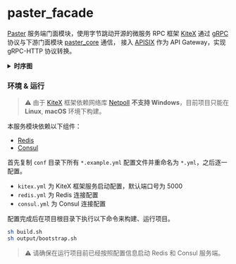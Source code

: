 # paster_facade

[Paster](https://github.com/ameidance/paster) 服务端门面模块，使用字节跳动开源的微服务 RPC 框架 [KiteX](https://github.com/cloudwego/kitex)
通过 [gRPC](https://github.com/grpc/grpc-go) 协议与下游门面模块 [paster_core](https://github.com/ameidance/paster_core) 通信，
接入 [APISIX](https://github.com/apache/apisix) 作为 API Gateway，实现 gRPC-HTTP 协议转换。

<details>
<summary><b>时序图</b></summary>
<a href="https://mermaid-js.github.io/mermaid-live-editor/edit/##eyJjb2RlIjoic2VxdWVuY2VEaWFncmFtXG4gICAgcGFydGljaXBhbnQgZmVcbiAgICBwYXJ0aWNpcGFudCBmYWNhZGVcbiAgICBwYXJ0aWNpcGFudCBjb3JlXG4gICAgcGFydGljaXBhbnQgcmVkaXNcbiAgICBwYXJ0aWNpcGFudCBteXNxbFxuXG4gICAgZmUtPj5mZTogL1xuICAgIGFjdGl2YXRlIGZlXG4gICAgZGVhY3RpdmF0ZSBmZVxuXG4gICAgZmUtPj5mYWNhZGU6IFBPU1QgL3Bvc3Qvc2F2ZS9cbiAgICBhY3RpdmF0ZSBmZVxuICAgIGFjdGl2YXRlIGZhY2FkZVxuICAgIGZhY2FkZS0-PnJlZGlzOiBnZXRcbiAgICBhY3RpdmF0ZSByZWRpc1xuICAgIHJlZGlzLS0-PmZhY2FkZTogcmV0dXJuXG4gICAgZGVhY3RpdmF0ZSByZWRpc1xuICAgIGZhY2FkZS0-PnJlZGlzOiBzZXRcbiAgICBhY3RpdmF0ZSByZWRpc1xuICAgIHJlZGlzLS0-PmZhY2FkZTogcmV0dXJuXG4gICAgZGVhY3RpdmF0ZSByZWRpc1xuICAgIGZhY2FkZS0-PmNvcmU6IFNhdmVQb3N0XG4gICAgYWN0aXZhdGUgY29yZVxuICAgIGNvcmUtPj5teXNxbDogd3JpdGVcbiAgICBhY3RpdmF0ZSBteXNxbFxuICAgIG15c3FsLS0-PmNvcmU6IHJldHVyblxuICAgIGRlYWN0aXZhdGUgbXlzcWxcbiAgICBjb3JlLS0-PmZhY2FkZTogcmV0dXJuXG4gICAgZGVhY3RpdmF0ZSBjb3JlXG4gICAgZmFjYWRlLS0-PmZlOiByZXR1cm5cbiAgICBkZWFjdGl2YXRlIGZhY2FkZVxuICAgIGRlYWN0aXZhdGUgZmVcblxuICAgIGZlLT4-ZmU6IC88aWQ-XG4gICAgYWN0aXZhdGUgZmVcbiAgICBkZWFjdGl2YXRlIGZlXG5cbiAgICBmZS0-PmZhY2FkZTogR0VUIC9jb21tZW50L2dldC9cbiAgICBhY3RpdmF0ZSBmZVxuICAgIGFjdGl2YXRlIGZhY2FkZVxuICAgIGZhY2FkZS0-PmNvcmU6IEdldENvbW1lbnRzXG4gICAgYWN0aXZhdGUgY29yZVxuICAgIGNvcmUtPj5teXNxbDogcmVhZFxuICAgIGFjdGl2YXRlIG15c3FsXG4gICAgbXlzcWwtLT4-Y29yZTogcmV0dXJuXG4gICAgZGVhY3RpdmF0ZSBteXNxbFxuICAgIGNvcmUtLT4-ZmFjYWRlOiByZXR1cm5cbiAgICBkZWFjdGl2YXRlIGNvcmVcbiAgICBhY3RpdmF0ZSByZWRpc1xuICAgIGZhY2FkZS0tPj5mZTogcmV0dXJuXG4gICAgZGVhY3RpdmF0ZSBmYWNhZGVcbiAgICBkZWFjdGl2YXRlIGZlXG5cbiAgICBmZS0-PmZhY2FkZTogUE9TVCAvcG9zdC9nZXQvXG4gICAgYWN0aXZhdGUgZmVcbiAgICBhY3RpdmF0ZSBmYWNhZGVcbiAgICBmYWNhZGUtPj5jb3JlOiBHZXRQb3N0XG4gICAgYWN0aXZhdGUgY29yZVxuICAgIGNvcmUtPj5teXNxbDogcmVhZFxuICAgIGFjdGl2YXRlIG15c3FsXG4gICAgbXlzcWwtLT4-Y29yZTogcmV0dXJuXG4gICAgZGVhY3RpdmF0ZSBteXNxbFxuICAgIGNvcmUtLT4-ZmFjYWRlOiByZXR1cm5cbiAgICBkZWFjdGl2YXRlIGNvcmVcbiAgICBmYWNhZGUtPj5jb3JlOiAoRGVsZXRlUG9zdClcbiAgICBhY3RpdmF0ZSBjb3JlXG4gICAgY29yZS0tPj5mYWNhZGU6IHJldHVyblxuICAgIGRlYWN0aXZhdGUgY29yZVxuICAgIGZhY2FkZS0tPj5mZTogcmV0dXJuXG4gICAgZGVhY3RpdmF0ZSBmYWNhZGVcbiAgICBkZWFjdGl2YXRlIGZlXG5cbiAgICBmZS0-PmZhY2FkZTogUE9TVCAvY29tbWVudC9zYXZlL1xuICAgIGFjdGl2YXRlIGZlXG4gICAgYWN0aXZhdGUgZmFjYWRlXG4gICAgZmFjYWRlLT4-cmVkaXM6IGdldFxuICAgIGFjdGl2YXRlIHJlZGlzXG4gICAgcmVkaXMtLT4-ZmFjYWRlOiByZXR1cm5cbiAgICBkZWFjdGl2YXRlIHJlZGlzXG5cbiAgICBmYWNhZGUtPj5jb3JlOiBTYXZlQ29tbWVudFxuICAgIGFjdGl2YXRlIGNvcmVcbiAgICBjb3JlLT4-bXlzcWw6IHdyaXRlXG4gICAgYWN0aXZhdGUgbXlzcWxcbiAgICBteXNxbC0tPj5jb3JlOiByZXR1cm5cbiAgICBkZWFjdGl2YXRlIG15c3FsXG4gICAgY29yZS0tPj5mYWNhZGU6IHJldHVyblxuICAgIGRlYWN0aXZhdGUgY29yZVxuICAgIGZhY2FkZS0tPj5mZTogcmV0dXJuXG4gICAgZGVhY3RpdmF0ZSBmYWNhZGVcbiAgICBkZWFjdGl2YXRlIGZlXG4iLCJtZXJtYWlkIjoie1xuICBcInRoZW1lXCI6IFwiZGVmYXVsdFwiXG59IiwidXBkYXRlRWRpdG9yIjpmYWxzZSwiYXV0b1N5bmMiOnRydWUsInVwZGF0ZURpYWdyYW0iOmZhbHNlfQ"><img src="https://mermaid.ink/svg/eyJjb2RlIjoic2VxdWVuY2VEaWFncmFtXG4gICAgcGFydGljaXBhbnQgZmVcbiAgICBwYXJ0aWNpcGFudCBmYWNhZGVcbiAgICBwYXJ0aWNpcGFudCBjb3JlXG4gICAgcGFydGljaXBhbnQgcmVkaXNcbiAgICBwYXJ0aWNpcGFudCBteXNxbFxuXG4gICAgZmUtPj5mZTogL1xuICAgIGFjdGl2YXRlIGZlXG4gICAgZGVhY3RpdmF0ZSBmZVxuXG4gICAgZmUtPj5mYWNhZGU6IFBPU1QgL3Bvc3Qvc2F2ZS9cbiAgICBhY3RpdmF0ZSBmZVxuICAgIGFjdGl2YXRlIGZhY2FkZVxuICAgIGZhY2FkZS0-PnJlZGlzOiBnZXRcbiAgICBhY3RpdmF0ZSByZWRpc1xuICAgIHJlZGlzLS0-PmZhY2FkZTogcmV0dXJuXG4gICAgZGVhY3RpdmF0ZSByZWRpc1xuICAgIGZhY2FkZS0-PnJlZGlzOiBzZXRcbiAgICBhY3RpdmF0ZSByZWRpc1xuICAgIHJlZGlzLS0-PmZhY2FkZTogcmV0dXJuXG4gICAgZGVhY3RpdmF0ZSByZWRpc1xuICAgIGZhY2FkZS0-PmNvcmU6IFNhdmVQb3N0XG4gICAgYWN0aXZhdGUgY29yZVxuICAgIGNvcmUtPj5teXNxbDogd3JpdGVcbiAgICBhY3RpdmF0ZSBteXNxbFxuICAgIG15c3FsLS0-PmNvcmU6IHJldHVyblxuICAgIGRlYWN0aXZhdGUgbXlzcWxcbiAgICBjb3JlLS0-PmZhY2FkZTogcmV0dXJuXG4gICAgZGVhY3RpdmF0ZSBjb3JlXG4gICAgZmFjYWRlLS0-PmZlOiByZXR1cm5cbiAgICBkZWFjdGl2YXRlIGZhY2FkZVxuICAgIGRlYWN0aXZhdGUgZmVcblxuICAgIGZlLT4-ZmU6IC88aWQ-XG4gICAgYWN0aXZhdGUgZmVcbiAgICBkZWFjdGl2YXRlIGZlXG5cbiAgICBmZS0-PmZhY2FkZTogR0VUIC9jb21tZW50L2dldC9cbiAgICBhY3RpdmF0ZSBmZVxuICAgIGFjdGl2YXRlIGZhY2FkZVxuICAgIGZhY2FkZS0-PmNvcmU6IEdldENvbW1lbnRzXG4gICAgYWN0aXZhdGUgY29yZVxuICAgIGNvcmUtPj5teXNxbDogcmVhZFxuICAgIGFjdGl2YXRlIG15c3FsXG4gICAgbXlzcWwtLT4-Y29yZTogcmV0dXJuXG4gICAgZGVhY3RpdmF0ZSBteXNxbFxuICAgIGNvcmUtLT4-ZmFjYWRlOiByZXR1cm5cbiAgICBkZWFjdGl2YXRlIGNvcmVcbiAgICBhY3RpdmF0ZSByZWRpc1xuICAgIGZhY2FkZS0tPj5mZTogcmV0dXJuXG4gICAgZGVhY3RpdmF0ZSBmYWNhZGVcbiAgICBkZWFjdGl2YXRlIGZlXG5cbiAgICBmZS0-PmZhY2FkZTogUE9TVCAvcG9zdC9nZXQvXG4gICAgYWN0aXZhdGUgZmVcbiAgICBhY3RpdmF0ZSBmYWNhZGVcbiAgICBmYWNhZGUtPj5jb3JlOiBHZXRQb3N0XG4gICAgYWN0aXZhdGUgY29yZVxuICAgIGNvcmUtPj5teXNxbDogcmVhZFxuICAgIGFjdGl2YXRlIG15c3FsXG4gICAgbXlzcWwtLT4-Y29yZTogcmV0dXJuXG4gICAgZGVhY3RpdmF0ZSBteXNxbFxuICAgIGNvcmUtLT4-ZmFjYWRlOiByZXR1cm5cbiAgICBkZWFjdGl2YXRlIGNvcmVcbiAgICBmYWNhZGUtPj5jb3JlOiAoRGVsZXRlUG9zdClcbiAgICBhY3RpdmF0ZSBjb3JlXG4gICAgY29yZS0tPj5mYWNhZGU6IHJldHVyblxuICAgIGRlYWN0aXZhdGUgY29yZVxuICAgIGZhY2FkZS0tPj5mZTogcmV0dXJuXG4gICAgZGVhY3RpdmF0ZSBmYWNhZGVcbiAgICBkZWFjdGl2YXRlIGZlXG5cbiAgICBmZS0-PmZhY2FkZTogUE9TVCAvY29tbWVudC9zYXZlL1xuICAgIGFjdGl2YXRlIGZlXG4gICAgYWN0aXZhdGUgZmFjYWRlXG4gICAgZmFjYWRlLT4-cmVkaXM6IGdldFxuICAgIGFjdGl2YXRlIHJlZGlzXG4gICAgcmVkaXMtLT4-ZmFjYWRlOiByZXR1cm5cbiAgICBkZWFjdGl2YXRlIHJlZGlzXG4gICAgZmFjYWRlLT4-cmVkaXM6IHNldFxuICAgIGFjdGl2YXRlIHJlZGlzXG4gICAgcmVkaXMtLT4-ZmFjYWRlOiByZXR1cm5cbiAgICBkZWFjdGl2YXRlIHJlZGlzXG4gICAgZmFjYWRlLT4-Y29yZTogU2F2ZUNvbW1lbnRcbiAgICBhY3RpdmF0ZSBjb3JlXG4gICAgY29yZS0-Pm15c3FsOiB3cml0ZVxuICAgIGFjdGl2YXRlIG15c3FsXG4gICAgbXlzcWwtLT4-Y29yZTogcmV0dXJuXG4gICAgZGVhY3RpdmF0ZSBteXNxbFxuICAgIGNvcmUtLT4-ZmFjYWRlOiByZXR1cm5cbiAgICBkZWFjdGl2YXRlIGNvcmVcbiAgICBmYWNhZGUtLT4-ZmU6IHJldHVyblxuICAgIGRlYWN0aXZhdGUgZmFjYWRlXG4gICAgZGVhY3RpdmF0ZSBmZVxuIiwibWVybWFpZCI6eyJ0aGVtZSI6ImRlZmF1bHQifSwidXBkYXRlRWRpdG9yIjpmYWxzZSwiYXV0b1N5bmMiOnRydWUsInVwZGF0ZURpYWdyYW0iOmZhbHNlfQ"></img></a>
</details>

### 环境 & 运行

> ⚠️ 由于 [KiteX](https://github.com/cloudwego/kitex) 框架依赖网络库 [Netpoll](https://github.com/cloudwego/netpoll) **不支持 Windows**，目前项目只能在 **Linux**, **macOS** 环境下构建。

本服务模块依赖以下组件：

- [Redis](https://github.com/redis/redis)
- [Consul](https://github.com/hashicorp/consul)

首先复制 `conf` 目录下所有 `*.example.yml` 配置文件并重命名为 `*.yml`，之后逐一配置。

- `kitex.yml` 为 KiteX 框架服务启动配置，默认端口号为 5000
- `redis.yml` 为 Redis 连接配置
- `consul.yml` 为 Consul 连接配置

配置完成后在项目根目录下执行以下命令来构建、运行项目。

```bash
sh build.sh
sh output/bootstrap.sh
```

> ⚠️ 请确保在运行项目前已经按照配置信息启动 Redis 和 Consul 服务端。
